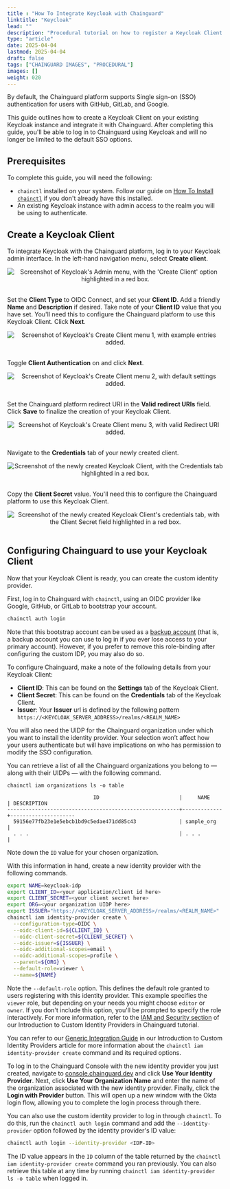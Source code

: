 ```yaml
---
title : "How To Integrate Keycloak with Chainguard"
linktitle: "Keycloak"
lead: ""
description: "Procedural tutorial on how to register a Keycloak Client and integrate it with the Chainguard platform."
type: "article"
date: 2025-04-04
lastmod: 2025-04-04
draft: false
tags: ["CHAINGUARD IMAGES", "PROCEDURAL"]
images: []
weight: 020
---
```


By default, the Chainguard platform supports Single sign-on (SSO) authentication for users with GitHub, GitLab, and Google.

This guide outlines how to create a Keycloak Client on your existing Keycloak instance and integrate it with Chainguard. After completing this guide, you'll be able to log in to Chainguard using Keycloak and will no longer be limited to the default SSO options.


## Prerequisites

To complete this guide, you will need the following:

* `chainctl` installed on your system. Follow our guide on [How To Install `chainctl`](/chainguard/administration/how-to-install-chainctl/) if you don't already have this installed.
* An existing Keycloak instance with admin access to the realm you will be using to authenticate.


## Create a Keycloak Client

To integrate Keycloak with the Chainguard platform, log in to your Keycloak admin interface. In the left-hand navigation menu, select **Create client**.

<center><img src="keycloak-0.png" alt="Screenshot of Keycloak's Admin menu, with the 'Create Client' option highlighted in a red box."></center>
<br /> 

Set the **Client Type** to OIDC Connect, and set your **Client ID**. Add a friendly **Name** and **Description** if desired. Take note of your **Client ID** value that you have set. You'll need this to configure the Chainguard platform to use this Keycloak Client. Click **Next**.

<center><img src="keycloak-1.png" alt="Screenshot of Keycloak's Create Client menu 1, with example entries added."></center>
<br /> 

Toggle **Client Authentication** on and click **Next**.

<center><img src="keycloak-2.png" alt="Screenshot of Keycloak's Create Client menu 2, with default settings added."></center>
<br /> 

Set the Chainguard platform redirect URI in the **Valid redirect URIs** field. Click **Save** to finalize the creation of your Keycloak Client.

<center><img src="keycloak-3.png" alt="Screenshot of Keycloak's Create Client menu 3, with valid Redirect URI added."></center>
<br />

Navigate to the **Credentials** tab of your newly created client.

<center><img src="keycloak-4.png" alt="Screenshot of the newly created Keycloak Client, with the Credentials tab highlighted in a red box."></center>
<br />

Copy the **Client Secret** value. You'll need this to configure the Chainguard platform to use this Keycloak Client.

<center><img src="keycloak-5.png" alt="Screenshot of the newly created Keycloak Client's credentials tab, with the Client Secret field highlighted in a red box."></center>
<br />

## Configuring Chainguard to use your Keycloak Client

Now that your Keycloak Client is ready, you can create the custom identity provider. 

First, log in to Chainguard with `chainctl`, using an OIDC provider like Google, GitHub, or GitLab to bootstrap your account.

```sh
chainctl auth login
```

Note that this bootstrap account can be used as a [backup account](/chainguard/administration/custom-idps/custom-idps/#backup-accounts) (that is, a backup account you can use to log in if you ever lose access to your primary account). However, if you prefer to remove this role-binding after configuring the custom IDP, you may also do so.

To configure Chainguard, make a note of the following details from your Keycloak Client:

* **Client ID**: This can be found on the **Settings** tab of the Keycloak Client.
* **Client Secret**: This can be found on the **Credentials** tab of the Keycloak Client.
* **Issuer**: Your **Issuer** url is defined by the following pattern `https://<KEYCLOAK_SERVER_ADDRESS>/realms/<REALM_NAME>`

You will also need the UIDP for the Chainguard organization under which you want to install the identity provider.  Your selection won’t affect how your users authenticate but will have implications on who has permission to modify the SSO configuration.

You can retrieve a list of all the Chainguard organizations you belong to — along with their UIDPs — with the following command.

```shell
chainctl iam organizations ls -o table
```
```output
                         	ID                         	|  	  NAME    |	DESCRIPTION
--------------------------------------------------------+-------------+---------------------
  59156e77fb23e1e5ebcb1bd9c5edae471dd85c43              | sample_org  |
  . . .                                                 | . . .       |
```

Note down the `ID` value for your chosen organization.

With this information in hand, create a new identity provider with the following commands.

```sh
export NAME=keycloak-idp
export CLIENT_ID=<your application/client id here>
export CLIENT_SECRET=<your client secret here>
export ORG=<your organization UIDP here>
export ISSUER="https://<KEYCLOAK_SERVER_ADDRESS>/realms/<REALM_NAME>"
chainctl iam identity-provider create \
  --configuration-type=OIDC \
  --oidc-client-id=${CLIENT_ID} \
  --oidc-client-secret=${CLIENT_SECRET} \
  --oidc-issuer=${ISSUER} \
  --oidc-additional-scopes=email \
  --oidc-additional-scopes=profile \
  --parent=${ORG} \
  --default-role=viewer \
  --name=${NAME}
```

Note the `--default-role` option. This defines the default role granted to users registering with this identity provider. This example specifies the `viewer` role, but depending on your needs you might choose `editor` or `owner`. If you don't include this option, you'll be prompted to specify the role interactively. For more information, refer to the [IAM and Security section](/chainguard/administration/custom-idps/custom-idps/#iam-and-security) of our Introduction to Custom Identity Providers in Chainguard tutorial.

You can refer to our [Generic Integration Guide](/chainguard/administration/custom-idps/custom-idps/#generic-integration-guide) in our Introduction to Custom Identity Providers article for more information about the `chainctl iam identity-provider create` command and its required options.

To log in to the Chainguard Console with the new identity provider you just created, navigate to [console.chainguard.dev](https://console.chainguard.dev) and click **Use Your Identity Provider**. Next, click **Use Your Organization Name** and enter the name of the organization associated with the new identity provider. Finally, click the **Login with Provider** button. This will open up a new window with the Okta login flow, allowing you to complete the login process through there.

You can also use the custom identity provider to log in through `chainctl`. To do this, run the `chainctl auth login` command and add the `--identity-provider` option followed by the identity provider's ID value:

```sh
chainctl auth login --identity-provider <IDP-ID>
```

The ID value appears in the `ID` column of the table returned by the `chainctl iam identity-provider create` command you ran previously. You can also retrieve this table at any time by running `chainctl iam identity-provider ls -o table` when logged in.
